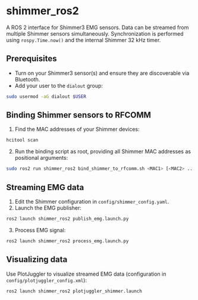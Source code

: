 # shimmer_ros2

A ROS 2 interface for Shimmer3 EMG sensors. Data can be streamed from multiple Shimmer sensors simultaneously. Synchronization is performed using `rospy.Time.now()` and the internal Shimmer 32 kHz timer.

## Prerequisites
- Turn on your Shimmer3 sensor(s) and ensure they are discoverable via Bluetooth.
- Add your user to the `dialout` group:

```bash
sudo usermod -aG dialout $USER
```

## Binding Shimmer sensors to RFCOMM

1. Find the MAC addresses of your Shimmer devices:

```bash
hcitool scan
```

2. Run the binding script as root, providing all Shimmer MAC addresses as positional arguments:

```bash
sudo ros2 run shimmer_ros2 bind_shimmer_to_rfcomm.sh <MAC1> [<MAC2> ...]
```

## Streaming EMG data

1. Edit the Shimmer configuration in `config/shimmer_config.yaml`.
2. Launch the EMG publisher:

```bash
ros2 launch shimmer_ros2 publish_emg.launch.py
```

3. Process EMG signal:

```bash
ros2 launch shimmer_ros2 process_emg.launch.py
```

## Visualizing data

Use PlotJuggler to visualize streamed EMG data (configuration in `config/plotjuggler_config.xml`):

```bash
ros2 launch shimmer_ros2 plotjuggler_shimmer.launch
```
